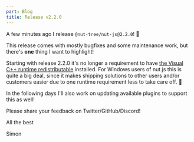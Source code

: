 ```yaml
---
part: Blog
title: Release v2.2.0
---
```


A few minutes ago I release `@nut-tree/nut-js@2.2.0`! 🚀 

This release comes with mostly bugfixes and some maintenance work, but there's **one** thing I want to highlight!

Starting with release 2.2.0 it's no longer a requirement to have [the Visual C++ runtime redistributable](https://docs.microsoft.com/en-us/cpp/windows/latest-supported-vc-redist?view=msvc-170) installed.
For Windows users of nut.js this is quite a big deal, since it makes shipping solutions to other users and/or customers easier due to one runtime requirement less to take care off. 💪

In the following days I'll also work on updating available plugins to support this as well!

Please share your feedback on Twitter/GitHub/Discord!

All the best

Simon
